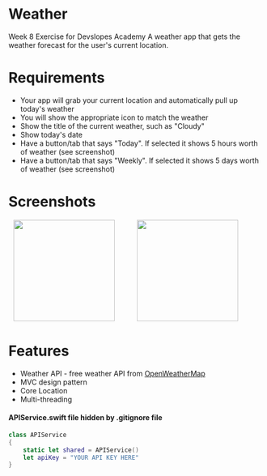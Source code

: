 # Weather

Week 8 Exercise for Devslopes Academy
A weather app that gets the weather forecast for the user's current location.

# Requirements
* Your app will grab your current location and automatically pull up today's weather
* You will show the appropriate icon to match the weather
* Show the title of the current weather, such as "Cloudy"
* Show today's date
* Have a button/tab that says "Today". If selected it shows 5 hours worth of weather (see screenshot)
* Have a button/tab that says "Weekly". If selected it shows 5 days worth of weather (see screenshot)

# Screenshots

<img src = "https://user-images.githubusercontent.com/32715761/99889350-14c95a00-2c09-11eb-9758-36121e3004b7.png" width="200" hspace="10" /> <img src = "https://user-images.githubusercontent.com/32715761/99889414-b3ee5180-2c09-11eb-9fdd-b0c0e056ea49.png" width="200" hspace="30" />

# Features
* Weather API - free weather API from [OpenWeatherMap](https://openweathermap.org/api)
* MVC design pattern
* Core Location 
* Multi-threading


####  APIService.swift file hidden by .gitignore file
```swift
class APIService
{
    static let shared = APIService()
    let apiKey = "YOUR API KEY HERE"
}
```
